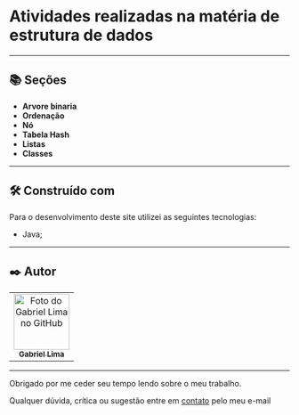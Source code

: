 # Atividades realizadas na matéria de estrutura de dados

---
## 📚 Seções
- **Arvore binaria**
- **Ordenação**
- **Nó**
- **Tabela Hash**
- **Listas**
- **Classes**

---

## 🛠️ Construído com
Para o desenvolvimento deste site utilizei as seguintes tecnologias:
- Java;

---
## ✒️ Autor

<table>
  <tr>
    <td align="center">
      <a href="https://github.com/Gabriellimmaa">
        <img src="https://avatars3.githubusercontent.com/u/42157830" width="100px;" alt="Foto do Gabriel Lima no GitHub"/><br>
        <sub>
          <b>Gabriel Lima</b>
        </sub>
      </a>
    </td>
  </tr>
</table>

---

Obrigado por me ceder seu tempo lendo sobre o meu trabalho.

Qualquer dúvida, crítica ou sugestão entre em <a href="mailto:gabriellimamoraes@gmail.com/">contato</a> pelo meu e-mail

